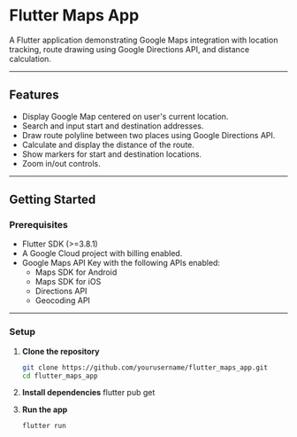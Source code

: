 # Flutter Maps App

A Flutter application demonstrating Google Maps integration with location tracking, route drawing using Google Directions API, and distance calculation.

---

## Features

- Display Google Map centered on user's current location.
- Search and input start and destination addresses.
- Draw route polyline between two places using Google Directions API.
- Calculate and display the distance of the route.
- Show markers for start and destination locations.
- Zoom in/out controls.

---

## Getting Started

### Prerequisites

- Flutter SDK (>=3.8.1)
- A Google Cloud project with billing enabled.
- Google Maps API Key with the following APIs enabled:
  - Maps SDK for Android
  - Maps SDK for iOS
  - Directions API
  - Geocoding API

---

### Setup

1. **Clone the repository**

   ```bash
   git clone https://github.com/yourusername/flutter_maps_app.git
   cd flutter_maps_app
2. **Install dependencies**   flutter pub get

3. **Run the app**

   ```bash
   flutter run
